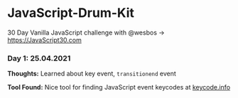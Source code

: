 # JavaScript-Drum-Kit

30 Day Vanilla JavaScript challenge with @wesbos → https://JavaScript30.com

### Day 1: 25.04.2021

**Thoughts:** Learned about key event, `transitionend` event

**Tool Found:** Nice tool for finding JavaScript event keycodes at [keycode.info](http://keycode.info/)
